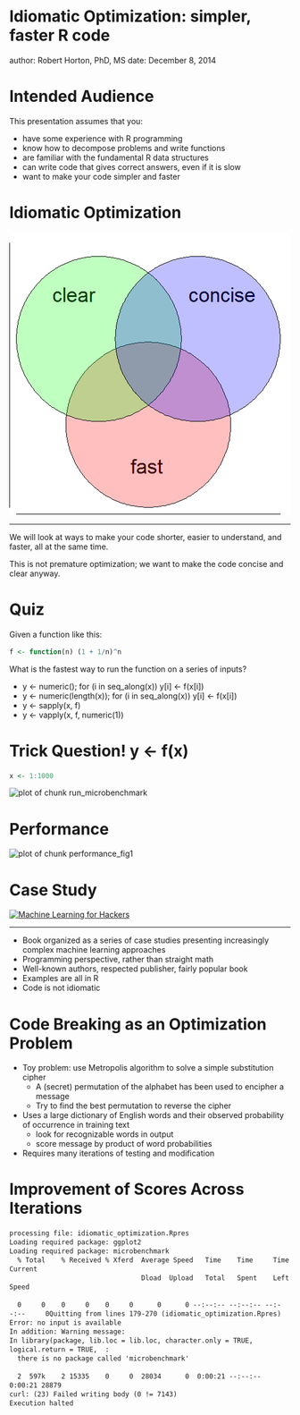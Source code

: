 Idiomatic Optimization:  simpler, faster R code 
========================================================
author: Robert Horton, PhD, MS
date: December 8, 2014




Intended Audience
========================================================
This presentation assumes that you: 
* have some experience with R programming
* know how to decompose problems and write functions
* are familiar with the fundamental R data structures
* can write code that gives correct answers, even if it is slow
* want to make your code simpler and faster

Idiomatic Optimization
========================================================

![plot of chunk venn_diagram](idiomatic_optimization-figure/venn_diagram-1.png) 
***
We will look at ways to make your code shorter, easier to understand, and faster, all at the same time.

This is not premature optimization; we want to make the code concise and clear anyway.


Quiz
========================================================

Given a function like this:

```r
f <- function(n) (1 + 1/n)^n
```
What is the fastest way to run the function on a series of inputs?
* y <- numeric(); for (i in seq_along(x)) y[i] <- f(x[i])
* y <- numeric(length(x)); for (i in seq_along(x)) y[i] <- f(x[i])
* y <- sapply(x, f)
* y <- vapply(x, f, numeric(1))


Trick Question!  y <- f(x)
========================================================

```r
x <- 1:1000
```
![plot of chunk run_microbenchmark](idiomatic_optimization-figure/run_microbenchmark.png) 


Performance
========================================================


![plot of chunk performance_fig1](idiomatic_optimization-figure/performance_fig1.png) 

Case Study
========================================================

[![Machine Learning for Hackers](http://akamaicovers.oreilly.com/images/0636920018483/lrg.jpg)](http://shop.oreilly.com/product/0636920018483.do)
***
* Book organized as a series of case studies presenting increasingly complex machine learning approaches
* Programming perspective, rather than straight math
* Well-known authors, respected publisher, fairly popular book
* Examples are all in R
* Code is not idiomatic

Code Breaking as an Optimization Problem
========================================================
* Toy problem: use Metropolis algorithm to solve a simple substitution cipher
    - A (secret) permutation of the alphabet has been used to encipher a message
    - Try to find the best permutation to reverse the cipher
* Uses a large dictionary of English words and their observed probability of occurrence in training text
    - look for recognizable words in output
    - score message by product of word probabilities
* Requires many iterations of testing and modification

Improvement of Scores Across Iterations
========================================================












```
processing file: idiomatic_optimization.Rpres
Loading required package: ggplot2
Loading required package: microbenchmark
  % Total    % Received % Xferd  Average Speed   Time    Time     Time  Current
                                 Dload  Upload   Total   Spent    Left  Speed

  0     0    0     0    0     0      0      0 --:--:-- --:--:-- --:--:--     0Quitting from lines 179-270 (idiomatic_optimization.Rpres) 
Error: no input is available
In addition: Warning message:
In library(package, lib.loc = lib.loc, character.only = TRUE, logical.return = TRUE,  :
  there is no package called 'microbenchmark'

  2  597k    2 15335    0     0  28034      0  0:00:21 --:--:--  0:00:21 28879
curl: (23) Failed writing body (0 != 7143)
Execution halted
```
